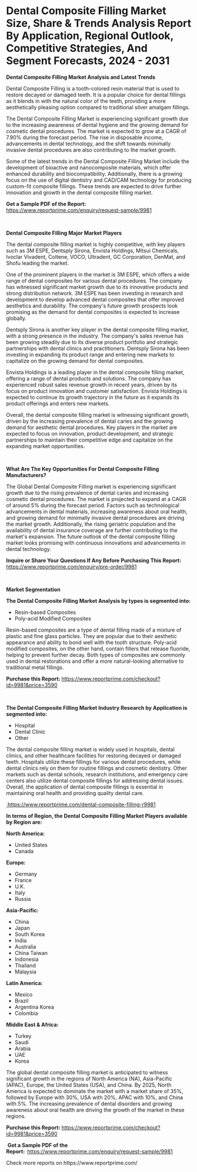 <p><h1>Dental Composite Filling Market Size, Share & Trends Analysis Report By Application, Regional Outlook, Competitive Strategies, And Segment Forecasts, 2024 - 2031</h1></p><p><strong>Dental Composite Filling Market Analysis and Latest Trends</strong></p>
<p><p>Dental Composite Filling is a tooth-colored resin material that is used to restore decayed or damaged teeth. It is a popular choice for dental fillings as it blends in with the natural color of the teeth, providing a more aesthetically pleasing option compared to traditional silver amalgam fillings.</p><p>The Dental Composite Filling Market is experiencing significant growth due to the increasing awareness of dental hygiene and the growing demand for cosmetic dental procedures. The market is expected to grow at a CAGR of 7.90% during the forecast period. The rise in disposable income, advancements in dental technology, and the shift towards minimally invasive dental procedures are also contributing to the market growth.</p><p>Some of the latest trends in the Dental Composite Filling Market include the development of bioactive and nanocomposite materials, which offer enhanced durability and biocompatibility. Additionally, there is a growing focus on the use of digital dentistry and CAD/CAM technology for producing custom-fit composite fillings. These trends are expected to drive further innovation and growth in the dental composite filling market.</p></p>
<p><strong>Get a Sample PDF of the Report:&nbsp;</strong> <a href="https://www.reportprime.com/enquiry/request-sample/9981">https://www.reportprime.com/enquiry/request-sample/9981</a></p>
<p>&nbsp;</p>
<p><strong>Dental Composite Filling Major Market Players</strong></p>
<p><p>The dental composite filling market is highly competitive, with key players such as 3M ESPE, Dentsply Sirona, Envista Holdings, Mitsui Chemicals, Ivoclar Vivadent, Coltene, VOCO, Ultradent, GC Corporation, DenMat, and Shofu leading the market. </p><p>One of the prominent players in the market is 3M ESPE, which offers a wide range of dental composites for various dental procedures. The company has witnessed significant market growth due to its innovative products and strong distribution network. 3M ESPE has been investing in research and development to develop advanced dental composites that offer improved aesthetics and durability. The company's future growth prospects look promising as the demand for dental composites is expected to increase globally.</p><p>Dentsply Sirona is another key player in the dental composite filling market, with a strong presence in the industry. The company's sales revenue has been growing steadily due to its diverse product portfolio and strategic partnerships with dental clinics and practitioners. Dentsply Sirona has been investing in expanding its product range and entering new markets to capitalize on the growing demand for dental composites.</p><p>Envista Holdings is a leading player in the dental composite filling market, offering a range of dental products and solutions. The company has experienced robust sales revenue growth in recent years, driven by its focus on product innovation and customer satisfaction. Envista Holdings is expected to continue its growth trajectory in the future as it expands its product offerings and enters new markets.</p><p>Overall, the dental composite filling market is witnessing significant growth, driven by the increasing prevalence of dental caries and the growing demand for aesthetic dental procedures. Key players in the market are expected to focus on innovation, product development, and strategic partnerships to maintain their competitive edge and capitalize on the expanding market opportunities.</p></p>
<p>&nbsp;</p>
<p><strong>What Are The Key Opportunities For Dental Composite Filling Manufacturers?</strong></p>
<p><p>The Global Dental Composite Filling market is experiencing significant growth due to the rising prevalence of dental caries and increasing cosmetic dental procedures. The market is projected to expand at a CAGR of around 5% during the forecast period. Factors such as technological advancements in dental materials, increasing awareness about oral health, and growing demand for minimally invasive dental procedures are driving the market growth. Additionally, the rising geriatric population and the availability of dental insurance coverage are further contributing to the market's expansion. The future outlook of the dental composite filling market looks promising with continuous innovations and advancements in dental technology.</p></p>
<p><strong>Inquire or Share Your Questions If Any Before Purchasing This Report:</strong> <a href="https://www.reportprime.com/enquiry/pre-order/9981">https://www.reportprime.com/enquiry/pre-order/9981</a></p>
<p>&nbsp;</p>
<p><strong>Market Segmentation</strong></p>
<p><strong>The Dental Composite Filling Market Analysis by types is segmented into:</strong></p>
<p><ul><li>Resin-based Composites</li><li>Poly-acid Modified Composites</li></ul></p>
<p><p>Resin-based composites are a type of dental filling made of a mixture of plastic and fine glass particles. They are popular due to their aesthetic appearance and ability to bond well with the tooth structure. Poly-acid modified composites, on the other hand, contain fillers that release fluoride, helping to prevent further decay. Both types of composites are commonly used in dental restorations and offer a more natural-looking alternative to traditional metal fillings.</p></p>
<p><strong>Purchase this Report:&nbsp;</strong><a href="https://www.reportprime.com/checkout?id=9981&price=3590">https://www.reportprime.com/checkout?id=9981&price=3590</a></p>
<p>&nbsp;</p>
<p><strong>The Dental Composite Filling Market Industry Research by Application is segmented into:</strong></p>
<p><ul><li>Hospital</li><li>Dental Clinic</li><li>Other</li></ul></p>
<p><p>The dental composite filling market is widely used in hospitals, dental clinics, and other healthcare facilities for restoring decayed or damaged teeth. Hospitals utilize these fillings for various dental procedures, while dental clinics rely on them for routine fillings and cosmetic dentistry. Other markets such as dental schools, research institutions, and emergency care centers also utilize dental composite fillings for addressing dental issues. Overall, the application of dental composite fillings is essential in maintaining oral health and providing quality dental care.</p></p>
<p><a href="https://www.reportprime.com/dental-composite-filling-r9981">&nbsp;https://www.reportprime.com/dental-composite-filling-r9981</a></p>
<p><strong>In terms of Region, the Dental Composite Filling Market Players available by Region are:</strong></p>
<p>
    <p> <strong> North America: </strong>
        <ul>
            <li>United States</li>
            <li>Canada</li>
        </ul>
        </p> 
    <p> <strong> Europe: </strong>
        <ul>
            <li>Germany</li>
            <li>France</li>
            <li>U.K.</li>
            <li>Italy</li>
            <li>Russia</li>
        </ul>
        </p> 
    <p> <strong> Asia-Pacific: </strong>
        <ul>
            <li>China</li>
            <li>Japan</li>
            <li>South Korea</li>
            <li>India</li>
            <li>Australia</li>
            <li>China Taiwan</li>
            <li>Indonesia</li>
            <li>Thailand</li>
            <li>Malaysia</li>
        </ul>
        </p> 
    <p> <strong> Latin America: </strong>
        <ul>
            <li>Mexico</li>
            <li>Brazil</li>
            <li>Argentina Korea</li>
            <li>Colombia</li>
        </ul>
        </p> 
    <p> <strong> Middle East & Africa: </strong>
        <ul>
            <li>Turkey</li>
            <li>Saudi</li>
            <li>Arabia</li>
            <li>UAE</li>
            <li>Korea</li>
        </ul>
    </p>
    </p>
<p><p>The global dental composite filling market is anticipated to witness significant growth in the regions of North America (NA), Asia-Pacific (APAC), Europe, the United States (USA), and China. By 2025, North America is expected to dominate the market with a market share of 35%, followed by Europe with 30%, USA with 20%, APAC with 10%, and China with 5%. The increasing prevalence of dental disorders and growing awareness about oral health are driving the growth of the market in these regions.</p></p>
<p><strong>Purchase this Report: </strong><a href="https://www.reportprime.com/checkout?id=9981&price=3590">https://www.reportprime.com/checkout?id=9981&price=3590</a></p>
<p>&nbsp;<strong>Get a Sample PDF of the Report:&nbsp;&nbsp;</strong><a href="https://www.reportprime.com/enquiry/request-sample/9981">https://www.reportprime.com/enquiry/request-sample/9981</a></p>
<p><strong></strong></p>
<p>Check more reports on https://www.reportprime.com/</p>
